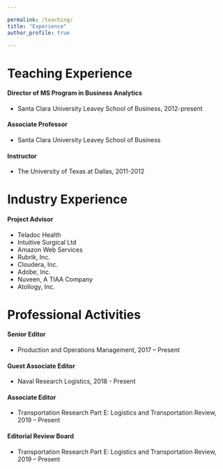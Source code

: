 ```yaml
---

permalink: /teaching/
title: "Experience"
author_profile: true

---
```



<h1>Teaching Experience</h1>
<h4>Director of MS Program in Business Analytics</h4>
<ul>
    <li>Santa Clara University Leavey School of Business, 2012-present</li>
</ul>

<h4>Associate Professor</h4>
<ul>
    <li>Santa Clara University Leavey School of Business</li>
</ul>

<h4>Instructor</h4>
<ul>
    <li>The University of Texas at Dallas, 2011-2012</li>
</ul>

<h1>Industry Experience</h1>
<h4>Project Advisor</h4>
<ul>
    <li>Teladoc Health</li>
    <li>Intuitive Surgical Ltd</li>
    <li>Amazon Web Services</li>
    <li>Rubrik, Inc.</li>
    <li>Cloudera, Inc.</li>
    <li>Adobe, Inc.</li>
    <li>Nuveen, A TIAA Company</li>
    <li>Atollogy, Inc.</li>
</ul>

<h1>Professional Activities</h1>
<h4>Senior Editor</h4>
<ul>
    <li>Production and Operations Management, 2017 – Present</li>
</ul>

<h4>Guest Associate Editor</h4>
<ul>
    <li>Naval Research Logistics, 2018 - Present</li>
</ul>

<h4>Associate Editor</h4>
<ul>
    <li>Transportation Research Part E: Logistics and Transportation Review, 2019 – Present</li>
</ul>

<h4>Editorial Review Board</h4>
<ul>
    <li>Transportation Research Part E: Logistics and Transportation Review, 2019 – Present</li>
</ul>
